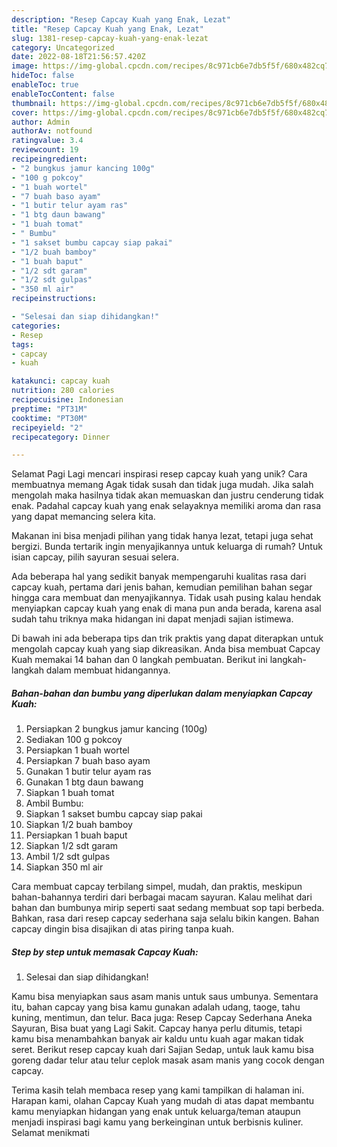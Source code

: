 ```yaml
---
description: "Resep Capcay Kuah yang Enak, Lezat"
title: "Resep Capcay Kuah yang Enak, Lezat"
slug: 1381-resep-capcay-kuah-yang-enak-lezat
category: Uncategorized
date: 2022-08-18T21:56:57.420Z
image: https://img-global.cpcdn.com/recipes/8c971cb6e7db5f5f/680x482cq70/capcay-kuah-foto-resep-utama.jpg
hideToc: false
enableToc: true
enableTocContent: false
thumbnail: https://img-global.cpcdn.com/recipes/8c971cb6e7db5f5f/680x482cq70/capcay-kuah-foto-resep-utama.jpg
cover: https://img-global.cpcdn.com/recipes/8c971cb6e7db5f5f/680x482cq70/capcay-kuah-foto-resep-utama.jpg
author: Admin
authorAv: notfound
ratingvalue: 3.4
reviewcount: 19
recipeingredient:
- "2 bungkus jamur kancing 100g"
- "100 g pokcoy"
- "1 buah wortel"
- "7 buah baso ayam"
- "1 butir telur ayam ras"
- "1 btg daun bawang"
- "1 buah tomat"
- " Bumbu"
- "1 sakset bumbu capcay siap pakai"
- "1/2 buah bamboy"
- "1 buah baput"
- "1/2 sdt garam"
- "1/2 sdt gulpas"
- "350 ml air"
recipeinstructions:

- "Selesai dan siap dihidangkan!"
categories:
- Resep
tags:
- capcay
- kuah

katakunci: capcay kuah 
nutrition: 280 calories
recipecuisine: Indonesian
preptime: "PT31M"
cooktime: "PT30M"
recipeyield: "2"
recipecategory: Dinner

---
```



Selamat Pagi Lagi mencari inspirasi resep capcay kuah yang unik? Cara membuatnya memang Agak tidak susah dan tidak juga mudah. Jika salah mengolah maka hasilnya tidak akan memuaskan dan justru cenderung tidak enak. Padahal capcay kuah yang enak selayaknya memiliki aroma dan rasa yang dapat memancing selera kita.


Makanan ini bisa menjadi pilihan yang tidak hanya lezat, tetapi juga sehat bergizi. Bunda tertarik ingin menyajikannya untuk keluarga di rumah? Untuk isian capcay, pilih sayuran sesuai selera.

Ada beberapa hal yang sedikit banyak mempengaruhi kualitas rasa dari capcay kuah, pertama dari jenis bahan, kemudian pemilihan bahan segar hingga cara membuat dan menyajikannya. Tidak usah pusing kalau hendak menyiapkan capcay kuah yang enak di mana pun anda berada, karena asal sudah tahu triknya maka hidangan ini dapat menjadi sajian istimewa.


Di bawah ini ada beberapa tips dan trik praktis yang dapat diterapkan untuk mengolah capcay kuah yang siap dikreasikan. Anda bisa membuat Capcay Kuah memakai 14 bahan dan 0 langkah pembuatan. Berikut ini langkah-langkah dalam membuat hidangannya.

<!--inarticleads1-->

##### Bahan-bahan dan bumbu yang diperlukan dalam menyiapkan Capcay Kuah:

1. Persiapkan 2 bungkus jamur kancing (100g)
1. Sediakan 100 g pokcoy
1. Persiapkan 1 buah wortel
1. Persiapkan 7 buah baso ayam
1. Gunakan 1 butir telur ayam ras
1. Gunakan 1 btg daun bawang
1. Siapkan 1 buah tomat
1. Ambil  Bumbu:
1. Siapkan 1 sakset bumbu capcay siap pakai
1. Siapkan 1/2 buah bamboy
1. Persiapkan 1 buah baput
1. Siapkan 1/2 sdt garam
1. Ambil 1/2 sdt gulpas
1. Siapkan 350 ml air


Cara membuat capcay terbilang simpel, mudah, dan praktis, meskipun bahan-bahannya terdiri dari berbagai macam sayuran. Kalau melihat dari bahan dan bumbunya mirip seperti saat sedang membuat sop tapi berbeda. Bahkan, rasa dari resep capcay sederhana saja selalu bikin kangen. Bahan capcay dingin bisa disajikan di atas piring tanpa kuah. 

<!--inarticleads2-->

##### Step by step untuk memasak Capcay Kuah:


1. Selesai dan siap dihidangkan!

Kamu bisa menyiapkan saus asam manis untuk saus umbunya. Sementara itu, bahan capcay yang bisa kamu gunakan adalah udang, taoge, tahu kuning, mentimun, dan telur. Baca juga: Resep Capcay Sederhana Aneka Sayuran, Bisa buat yang Lagi Sakit. Capcay hanya perlu ditumis, tetapi kamu bisa menambahkan banyak air kaldu untu kuah agar makan tidak seret. Berikut resep capcay kuah dari Sajian Sedap, untuk lauk kamu bisa goreng dadar telur atau telur ceplok masak asam manis yang cocok dengan capcay. 

Terima kasih telah membaca resep yang kami tampilkan di halaman ini. Harapan kami, olahan Capcay Kuah yang mudah di atas dapat membantu kamu menyiapkan hidangan yang enak untuk keluarga/teman ataupun menjadi inspirasi bagi kamu yang berkeinginan untuk berbisnis kuliner. Selamat menikmati
